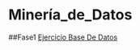 # Minería_de_Datos
##Fase1
[Ejercicio Base De Datos](https://github.com/RaulFloresR/Mineria_de_Datos/blob/main/Equipo_()-ejercicio%20base%20de%20datos.pdf)
